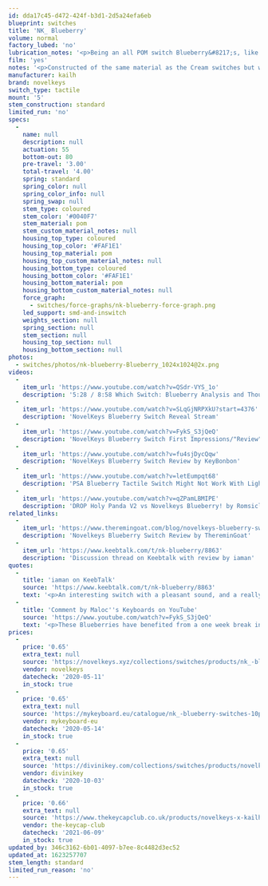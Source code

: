 ```yaml
---
id: dda17c45-d472-424f-b3d1-2d5a24efa6eb
blueprint: switches
title: 'NK_ Blueberry'
volume: normal
factory_lubed: 'no'
lubrication_notes: '<p>Being an all POM switch Blueberry&#8217;s, like Creams, are pretty smooth anyway but there is some noticeable friction. A small amount of Krytox 205 Grade 0 works well on these.</p>'
film: 'yes'
notes: '<p>Constructed of the same material as the Cream switches but with a new tactile stem. Very long tactile bump that ends at 3mm &#8211; which is the actuation point. </p>'
manufacturer: kailh
brand: novelkeys
switch_type: tactile
mount: '5'
stem_construction: standard
limited_run: 'no'
specs:
  -
    name: null
    description: null
    actuation: 55
    bottom-out: 80
    pre-travel: '3.00'
    total-travel: '4.00'
    spring: standard
    spring_color: null
    spring_color_info: null
    spring_swap: null
    stem_type: coloured
    stem_color: '#0040F7'
    stem_material: pom
    stem_custom_material_notes: null
    housing_top_type: coloured
    housing_top_color: '#FAF1E1'
    housing_top_material: pom
    housing_top_custom_material_notes: null
    housing_bottom_type: coloured
    housing_bottom_color: '#FAF1E1'
    housing_bottom_material: pom
    housing_bottom_custom_material_notes: null
    force_graph:
      - switches/force-graphs/nk-blueberry-force-graph.png
    led_support: smd-and-inswitch
    weights_section: null
    spring_section: null
    stem_section: null
    housing_top_section: null
    housing_bottom_section: null
photos:
  - switches/photos/nk-blueberry-Blueberry_1024x1024@2x.png
videos:
  -
    item_url: 'https://www.youtube.com/watch?v=QSdr-VYS_1o'
    description: '5:28 / 8:58 Which Switch: Blueberry Analysis and Thoughts by Manofinterests'
  -
    item_url: 'https://www.youtube.com/watch?v=SLqGjNRPXkU?start=4376'
    description: 'NovelKeys Blueberry Switch Reveal Stream'
  -
    item_url: 'https://www.youtube.com/watch?v=FykS_S3jQeQ'
    description: 'NovelKeys Blueberry Switch First Impressions/"Review" (Stock/Lubed) by Toufusoup'
  -
    item_url: 'https://www.youtube.com/watch?v=fu4sjDycQqw'
    description: 'NovelKeys Blueberry Switch Review by KeyBonbon'
  -
    item_url: 'https://www.youtube.com/watch?v=letEumpqt68'
    description: 'PSA Blueberry Tactile Switch Might Not Work With Lighter Spring Swaps by Andy V Nguyen'
  -
    item_url: 'https://www.youtube.com/watch?v=qZPamLBMIPE'
    description: 'DROP Holy Panda V2 vs Novelkeys Blueberry! by Romsicle'
related_links:
  -
    item_url: 'https://www.theremingoat.com/blog/novelkeys-blueberry-switch-review'
    description: 'Novelkeys Blueberry Switch Review by ThereminGoat'
  -
    item_url: 'https://www.keebtalk.com/t/nk-blueberry/8863'
    description: 'Discussion thread on Keebtalk with review by iaman'
quotes:
  -
    title: 'iaman on KeebTalk'
    source: 'https://www.keebtalk.com/t/nk-blueberry/8863'
    text: '<p>An interesting switch with a pleasant sound, and a really interesting stem that unfortunately seems to be incompatible with lighter springs. Might be a great tactile option for heavy-handed typists.</p>'
  -
    title: 'Comment by Maloc''s Keyboards on YouTube'
    source: 'https://www.youtube.com/watch?v=FykS_S3jQeQ'
    text: '<p>These Blueberries have benefited from a one week break in period. Whether you plan to lube them or not they are ten times less scratchy in my opinion after some constant use for about a week. I believe its the pom housing slowly doing what it is intended to do.</p>'
prices:
  -
    price: '0.65'
    extra_text: null
    source: 'https://novelkeys.xyz/collections/switches/products/nk_-blueberry'
    vendor: novelkeys
    datecheck: '2020-05-11'
    in_stock: true
  -
    price: '0.65'
    extra_text: null
    source: 'https://mykeyboard.eu/catalogue/nk_-blueberry-switches-10pack_2113/'
    vendor: mykeyboard-eu
    datecheck: '2020-05-14'
    in_stock: true
  -
    price: '0.65'
    extra_text: null
    source: 'https://divinikey.com/collections/switches/products/novelkeys-x-kailh-blueberry-tactile-switches'
    vendor: divinikey
    datecheck: '2020-10-03'
    in_stock: true
  -
    price: '0.66'
    extra_text: null
    source: 'https://www.thekeycapclub.co.uk/products/novelkeys-x-kailh-linear-cream-switches'
    vendor: the-keycap-club
    datecheck: '2021-06-09'
    in_stock: true
updated_by: 346c3162-6b01-4097-b7ee-8c4482d3ec52
updated_at: 1623257707
stem_length: standard
limited_run_reason: 'no'
---
```

